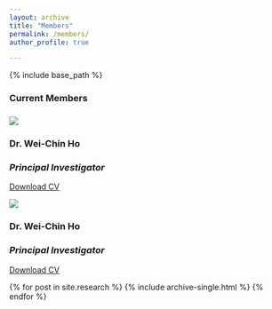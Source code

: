 ```yaml
---
layout: archive
title: "Members"
permalink: /members/
author_profile: true

---
```


{% include base_path %}

<h3><a id="Current members"></a>Current Members</h3>
<h3>                                           </h3>

<div class="container">
 <div class="row align-items-center mb-3">
    <div class="col-md-3">
      <img src="http://wchoEvo.github.io/images/members/who.jpg"
       class="img-fluid rounded-start"
       style="max-width: 150px;">  
    </div>
    <div class="col-md-3">
      <h3 class="card-title">Dr. Wei-Chin Ho</h3>
      <h3 class="card-title"><em>Principal Investigator</em></h3>
      <p class="card-text"><a href="http://wchoEvo.github.io/files/weichinho_cv.pdf"><u>Download CV</u></a></p>
    </div>
  </div>
</div>
  
<div class="card mb-3">
  <div class="row g-0">
  <div class="col-md-4">
   <img src="http://wchoEvo.github.io/images/members/who.jpg"
       class="img-fluid rounded-start"
       style="max-width: 150px;">  
  </div>
     <div class="col-md-8">
        <div class="card-body">
        <h3 class="card-title">Dr. Wei-Chin Ho</h3>
        <h3 class="card-title"><em>Principal Investigator</em></h3>
        <p class="card-text"><a href="http://wchoEvo.github.io/files/weichinho_cv.pdf"><u>Download CV</u></a></p>
        </div>
     </div>
 </div>
</div>

{% for post in site.research %}
  {% include archive-single.html %}
{% endfor %}
